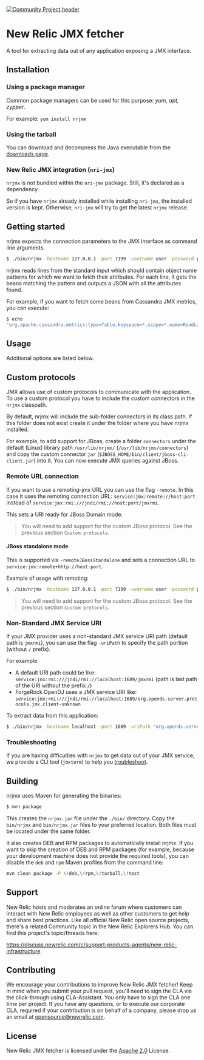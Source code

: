 [![Community Project header](https://github.com/newrelic/opensource-website/raw/master/src/images/categories/Community_Project.png)](https://opensource.newrelic.com/oss-category/#community-project)

# New Relic JMX fetcher

A tool for extracting data out of any application exposing a JMX interface.

## Installation

### Using a package manager

Common package managers can be used for this purpose: *yum, apt, zypper*.

For example: `yum install nrjmx`

### Using the tarball

You can download and decompress the Java executable from the [downloads page](http://download.newrelic.com/infrastructure_agent/binaries/linux/noarch/).

### New Relic JMX integration (`nri-jmx`)

`nrjmx` is *not* bundled within the `nri-jmx` package. Still, it's declared as a dependency.

So if you have `nrjmx` already installed while installing `nri-jmx`, the installed version is kept. Otherwise, `nri-jmx` will try to get the latest `nrjmx` release.

## Getting started

nrjmx expects the connection parameters to the JMX interface as command line arguments.

```bash
$ ./bin/nrjmx -hostname 127.0.0.1 -port 7199 -username user -password pwd
```

nrjmx reads lines from the standard input which should contain object name patterns for which we want to fetch their attributes. For each line, it gets the beans matching the pattern and outputs a JSON with all the attributes found.

For example, if you want to fetch some beans from Cassandra JMX metrics, you can execute:

```bash
$ echo
"org.apache.cassandra.metrics:type=Table,keyspace=*,scope=*,name=ReadLatency" | java -jar target/nrjmx-0.0.1-SNAPSHOT-jar-with-dependencies.jar -hostname 127.0.0.1 -port 7199 -username user -password pwd
```

## Usage

Additional options are listed below.

## Custom protocols

JMX allows use of custom protocols to communicate with the application. To use a custom protocol you have to include the custom connectors in the `nrjmx` classpath.

By default, nrjmx will include the sub-folder connectors in its class path. If this folder does not exist create it under the folder where you have nrjmx installed.

For example, to add support for JBoss, create a folder `connectors` under the default (Linux) library path `/usr/lib/nrjmx/` (`/usr/lib/nrjmx/connectors`) and copy the custom connector `jar` (`$JBOSS_HOME/bin/client/jboss-cli-client.jar`) into it. You can now execute JMX queries against JBoss.

### Remote URL connection

If you want to use a remoting-jmx URL you can use the flag `-remote`. In this case it uses the remoting connection URL: `service:jmx:remote://host:port` instead of `service:jmx:rmi:///jndi/rmi://host:port/jmxrmi`.

This sets a URI ready for JBoss Domain mode.

> You will need to add support for the custom JBoss protocol. See the previous section `Custom protocols`.

#### JBoss standalone mode

This is supported via `-remoteJBossStandalone` and sets a connection URL to `service:jmx:remote+http://host:port`.

Example of usage with remoting:

```bash
$ ./bin/nrjmx -hostname 127.0.0.1 -port 7199 -username user -password pwd -remote
```
> You will need to add support for the custom JBoss protocol. See the previous section `Custom protocols`.

### Non-Standard JMX Service URI

If your JMX provider uses a non-standard JMX service URI path (default path is `jmxrmi`), you can use the flag `-uriPath` to specify the path portion (without `/` prefix).

For example:

- A default URI path could be like: `service:jmx:rmi:///jndi/rmi://localhost:1689/jmxrmi` (path is last path of the URI without the prefix `/`)
- ForgeRock OpenDJ uses a JMX service URI like: `service:jmx:rmi:///jndi/rmi://localhost:1689/org.opends.server.protocols.jmx.client-unknown`

To extract data from this application:

```bash
$ ./bin/nrjmx -hostname localhost -port 1689 -uriPath "org.opends.server.protocols.jmx.client-unknown" -username user -password pwd
```

### Troubleshooting

If you are having difficulties with `nrjmx` to get data out of your JMX service, we provide a CLI tool (`jmxterm`) to help you [troubleshoot](./TROUBLESHOOT.md).


## Building

nrjmx uses Maven for generating the binaries:

```bash
$ mvn package
```

This creates the `nrjmx.jar` file under the `./bin/` directory. Copy the `bin/nrjmx` and `bin/nrjmx.jar` files to your preferred location. Both files must
be located under the same folder.

It also creates DEB and RPM packages to automatically install nrjmx. If you want to skip the creation of DEB and RPM packages (for example, because your development machine does not provide the required tools), you can disable the `deb` and `rpm` Maven profiles from the command line:

```bash
mvn clean package -P \!deb,\!rpm,\!tarball,\!test
```

## Support

New Relic hosts and moderates an online forum where customers can interact with New Relic employees as well as other customers to get help and share best practices. Like all official New Relic open source projects, there's a related Community topic in the New Relic Explorers Hub. You can find this project's topic/threads here:

https://discuss.newrelic.com/c/support-products-agents/new-relic-infrastructure

## Contributing
We encourage your contributions to improve New Relic JMX fetcher! Keep in mind when you submit your pull request, you'll need to sign the CLA via the click-through using CLA-Assistant. You only have to sign the CLA one time per project.
If you have any questions, or to execute our corporate CLA, required if your contribution is on behalf of a company,  please drop us an email at opensource@newrelic.com.

## License
New Relic JMX fetcher is licensed under the [Apache 2.0](http://apache.org/licenses/LICENSE-2.0.txt) License.
